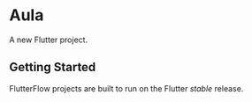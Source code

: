 # Aula

A new Flutter project.

## Getting Started

FlutterFlow projects are built to run on the Flutter _stable_ release.
